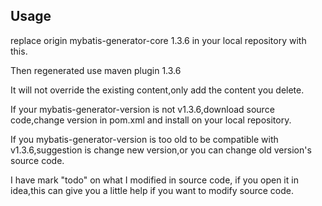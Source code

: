 ## Usage

replace  origin mybatis-generator-core 1.3.6 in your local repository with this.

Then regenerated use maven plugin 1.3.6

It will not override the existing content,only add the content you delete.

If your mybatis-generator-version is not v1.3.6,download source code,change version in pom.xml and install on your local repository.

If you mybatis-generator-version is too old to be compatible with v1.3.6,suggestion is change new version,or you can change old version's 
source code.

I have mark "todo" on  what I modified in source code, if you open it in idea,this can give you a little help  if you want to modify source code.
